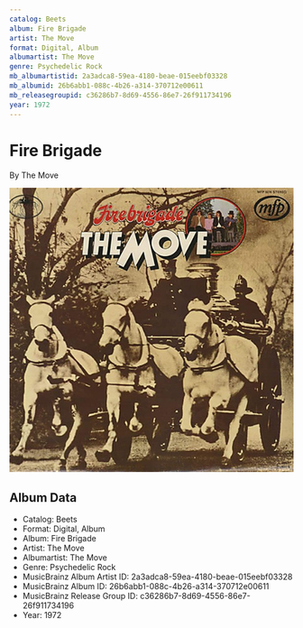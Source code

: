 ```yaml
---
catalog: Beets
album: Fire Brigade
artist: The Move
format: Digital, Album
albumartist: The Move
genre: Psychedelic Rock
mb_albumartistid: 2a3adca8-59ea-4180-beae-015eebf03328
mb_albumid: 26b6abb1-088c-4b26-a314-370712e00611
mb_releasegroupid: c36286b7-8d69-4556-86e7-26f911734196
year: 1972
---
```


# Fire Brigade

By The Move

![](../../assets/beetscovers/The_Move-Fire_Brigade.jpg)

## Album Data

- Catalog: Beets
- Format: Digital, Album
- Album: Fire Brigade
- Artist: The Move
- Albumartist: The Move
- Genre: Psychedelic Rock
- MusicBrainz Album Artist ID: 2a3adca8-59ea-4180-beae-015eebf03328
- MusicBrainz Album ID: 26b6abb1-088c-4b26-a314-370712e00611
- MusicBrainz Release Group ID: c36286b7-8d69-4556-86e7-26f911734196
- Year: 1972

